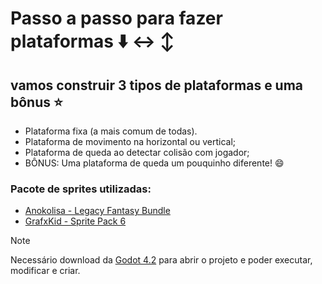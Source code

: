 # Passo a passo para fazer plataformas :arrow_down: :left_right_arrow: :arrow_up_down: 

## vamos construir 3 tipos de plataformas e uma bônus :star:

- Plataforma fixa (a mais comum de todas).
- Plataforma de movimento na horizontal ou vertical;
- Plataforma de queda ao detectar colisão com jogador;
- BÔNUS: Uma plataforma de queda um pouquinho diferente! :smile:  

### Pacote de sprites utilizadas:   
- [Anokolisa - Legacy Fantasy Bundle](https://anokolisa.itch.io/sidescroller-pixelart-sprites-asset-pack-forest-16x16)  
- [GrafxKid - Sprite Pack 6](https://grafxkid.itch.io/sprite-pack-6)  
> [!NOTE]
> Necessário download da [Godot 4.2](https://godotengine.org/download/windows/)  para abrir o projeto e poder executar, modificar e criar.


